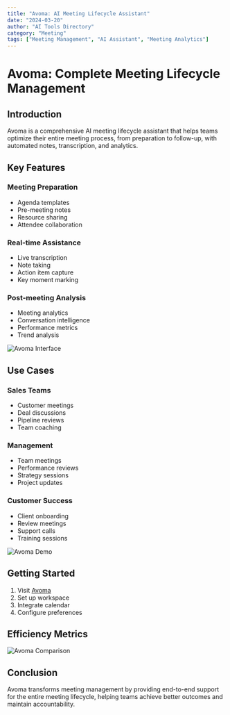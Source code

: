 ```yaml
---
title: "Avoma: AI Meeting Lifecycle Assistant"
date: "2024-03-20"
author: "AI Tools Directory"
category: "Meeting"
tags: ["Meeting Management", "AI Assistant", "Meeting Analytics"]
---
```


# Avoma: Complete Meeting Lifecycle Management

## Introduction

Avoma is a comprehensive AI meeting lifecycle assistant that helps teams optimize their entire meeting process, from preparation to follow-up, with automated notes, transcription, and analytics.

## Key Features

### Meeting Preparation
- Agenda templates
- Pre-meeting notes
- Resource sharing
- Attendee collaboration

### Real-time Assistance
- Live transcription
- Note taking
- Action item capture
- Key moment marking

### Post-meeting Analysis
- Meeting analytics
- Conversation intelligence
- Performance metrics
- Trend analysis

![Avoma Interface](/imgs/avoma/interface.jpg)

## Use Cases

### Sales Teams
- Customer meetings
- Deal discussions
- Pipeline reviews
- Team coaching

### Management
- Team meetings
- Performance reviews
- Strategy sessions
- Project updates

### Customer Success
- Client onboarding
- Review meetings
- Support calls
- Training sessions

![Avoma Demo](/imgs/avoma/demo.jpg)

## Getting Started

1. Visit [Avoma](https://avoma.com)
2. Set up workspace
3. Integrate calendar
4. Configure preferences

## Efficiency Metrics

![Avoma Comparison](/imgs/avoma/comparison.jpg)

## Conclusion

Avoma transforms meeting management by providing end-to-end support for the entire meeting lifecycle, helping teams achieve better outcomes and maintain accountability. 